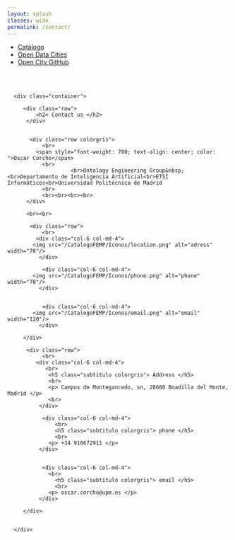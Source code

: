 ```yaml
---
layout: splash
classes: wide
permalink: /contact/
---
```


<html style="font-size: 16px;">
  <head>
    <meta name="viewport" content="width=device-width, initial-scale=1.0">
    <meta charset="utf-8">
    <link id="u-page-google-font" rel="stylesheet" href="https://fonts.googleapis.com/css?family=Abril+Fatface:400">
    
   
<link href="/CatalogoFEMP/stylesheetcontact.css" rel="stylesheet"/>
<link rel="stylesheet" href="https://maxcdn.bootstrapcdn.com/bootstrap/4.0.0/css/bootstrap.min.css" integrity="sha384-Gn5384xqQ1aoWXA+058RXPxPg6fy4IWvTNh0E263XmFcJlSAwiGgFAW/dAiS6JXm" crossorigin="anonymous">
	  
<link href="/CatalogoFEMP/stylesheet.css" rel="stylesheet"/>	  
	  <nav class="style-4">
<ul class="menu-4">
	<li class="current"><a href="https://opencitydata.github.io/CatalogoFEMP/" data-hover="Catálogo">Catálogo</a></li>
	<li class="left"><a href="http://vocab.linkeddata.es/datosabiertos/" data-hover="Open Data Cities">Open Data Cities</a></li>
	<li class="left"><a href="https://github.com/opencitydata/" data-hover="Open City GitHub">Open City GitHub</a></li>	
</ul>	</nav>
	<br><br>
	  
	  
  </head>
  <body class="bodyc">
	
	  <div class="container">
		
		 <div class="row">
			 <h2> Contact us </h2>
		  </div>
		  
		 
		   <div class="row colorgris">
			   <br>
			 <span style="font-weight: 700; text-align: center; color: ">Oscar Corcho</span>
			   <br>
                        <br>Ontology Engineering Group&nbsp;<br>Departamento de Inteligencia Artificial<br>ETSI Informáticos<br>Universidad Politécnica de Madrid
			   <br>
			   <br><br><br><br>
		  </div>
		  
		  <br><br>
		  
		   <div class="row">
			   <br>
			 <div class="col-6 col-md-4">
			<img src="/CatalogoFEMP/Iconos/location.png" alt="adress" width="70"/>
			  </div>
			   
			   <div class="col-6 col-md-4">
			<img src="/CatalogoFEMP/Iconos/phone.png" alt="phone" width="70"/>
			  </div>
			   
			   
			   <div class="col-6 col-md-4">				   
			<img src="/CatalogoFEMP/Iconos/email.png" alt="email" width="120"/>
			  </div>
			   
		 </div>
		  
		  <div class="row">
			   <br>
			 <div class="col-6 col-md-4">
				<br>
				 <h5 class="subtitulo colorgris"> Address </h5>
				 <br>
				 <p> Campus de Montegancedo, sn, 28660 Boadilla del Monte, Madrid </p>
				 <br>
			  </div>
			   
			   <div class="col-6 col-md-4">
				   <br>
				   <h5 class="subtitulo colorgris"> phone </h5>
				   <br>
				 <p> +34 910672911 </p>
			  </div>
			   
			   
			   <div class="col-6 col-md-4">				   
				 <br>
				   <h5 class="subtitulo colorgris"> email </h5>
				   <br>
				 <p> oscar.corcho@upm.es </p>
			  </div>
			   
		 </div>
		  
		  
	  </div>  
	  
    
  </body>
</html>




<!-- 
<i class="fa fa-address-book" aria-hidden="true"></i>**Oscar Corcho**  
	

Ontology Engineering Group 	
Departamento de Inteligencia Artificial   
ETSI Informáticos   
Universidad Politécnica de Madrid   
	

<i class="fa fa-map-marker" aria-hidden="true"></i> Campus de Montegancedo, sn, 28660 Boadilla del Monte, Madrid   
	

<i class="fa fa-phone" aria-hidden="true"></i> +34 910672911   
	
	
<br><br>



/**
	<form  action="https://formspree.io/f/..."  method="POST" >
  <label class="labelForm">
    Email:
	  <br>
    <input type="email" name="_replyto" placeholder="Your email..." style="height:50px">
  </label>
  <label class="labelForm">
    Message:
	  <br>
    <textarea name="message" placeholder="Your message..." style="height:200px"></textarea>
  </label>

<div class="bc">
  <button type="submit" class="buttonForm">Send</button>
		</div>
</form>
	
	<br>
	**/-->
	
